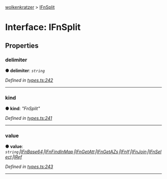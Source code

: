 [wolkenkratzer](../README.md) > [IFnSplit](../interfaces/ifnsplit.md)



# Interface: IFnSplit


## Properties
<a id="delimiter"></a>

###  delimiter

**●  delimiter**:  *`string`* 

*Defined in [types.ts:242](https://github.com/arminhammer/wolkenkratzer/blob/aef6abd/src/types.ts#L242)*





___

<a id="kind"></a>

###  kind

**●  kind**:  *"FnSplit"* 

*Defined in [types.ts:241](https://github.com/arminhammer/wolkenkratzer/blob/aef6abd/src/types.ts#L241)*





___

<a id="value"></a>

###  value

**●  value**:  *`string`⎮[IFnBase64](ifnbase64.md)⎮[IFnFindInMap](ifnfindinmap.md)⎮[IFnGetAtt](ifngetatt.md)⎮[IFnGetAZs](ifngetazs.md)⎮[IFnIf](ifnif.md)⎮[IFnJoin](ifnjoin.md)⎮[IFnSelect](ifnselect.md)⎮[IRef](iref.md)* 

*Defined in [types.ts:243](https://github.com/arminhammer/wolkenkratzer/blob/aef6abd/src/types.ts#L243)*





___


